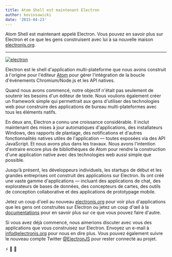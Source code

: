 ```yaml
---
title: Atom Shell est maintenant Electron
author: kevinsawicki
date: '2015-04-23'
---
```


Atom Shell est maintenant appelé Electron. Vous pouvez en savoir plus sur Electron et ce que les gens construisent avec lui à sa nouvelle maison [electronjs.org](https://electronjs.org).

---

[![electron](https://cloud.githubusercontent.com/assets/671378/7396651/b7fae482-ee57-11e4-97a2-053515654c75.png)][electron]

Electron est le shell d'application multi-plateforme que nous avons construit à l'origine pour l'éditeur [Atom](https://atom.io) pour gérer l'intégration de la boucle d'événements Chromium/Node.js et les API natives.

Quand nous avons commencé, notre objectif n'était pas seulement de soutenir les besoins d'un éditeur de texte. Nous voulions également créer un framework simple qui permettrait aux gens d'utiliser des technologies web pour construire des applications de bureau multi-plateformes avec tous les éléments natifs.

En deux ans, Electron a connu une croissance considérable. Il inclut maintenant des mises à jour automatiques d'applications, des installateurs Windows, des rapports de plantage, des notifications et d'autres fonctionnalités natives utiles de l'application &mdash; toutes exposées via des API JavaScript. Et nous avons plus dans les travaux. Nous avons l'intention d'extraire encore plus de bibliothèques de Atom pour rendre la construction d'une application native avec des technologies web aussi simple que possible.

Jusqu’à présent, les développeurs individuels, les startups de début et les grandes entreprises ont construit des applications sur Electron. Ils ont créé une vaste gamme d'applications &mdash; incluant des applications de chat, des explorateurs de bases de données, des concepteurs de cartes, des outils de conception collaborative et des applications de prototypage mobile.

Jetez un coup d'oeil au nouveau [electronjs.org][electron] pour voir plus d'applications que les gens ont construites sur Electron ou jetez un coup d'œil à la [documentations][docs] pour en savoir plus sur ce que vous pouvez faire d'autre.

Si vous avez déjà commencé, nous aimerions discuter avec vous des applications que vous construisez sur Electron. Envoyez un e-mail à [info@electronjs.org](mailto:info@electronjs.org?Subject=Electron) pour nous en dire plus. Vous pouvez également suivre le nouveau compte Twitter [@ElectronJS](https://twitter.com/electronjs) pour rester connecté au projet.

:zap: :blue_heart: :electric_plug:

[docs]: https://github.com/electron/electron/tree/main/docs#readme
[electron]: https://electronjs.org
[electron]: https://electronjs.org
